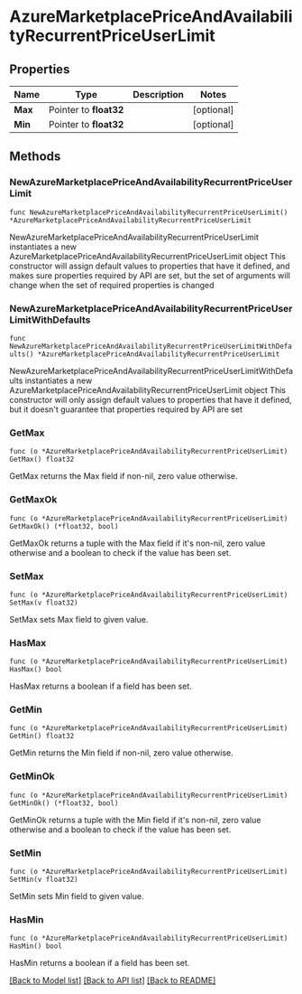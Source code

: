 # AzureMarketplacePriceAndAvailabilityRecurrentPriceUserLimit

## Properties

Name | Type | Description | Notes
------------ | ------------- | ------------- | -------------
**Max** | Pointer to **float32** |  | [optional] 
**Min** | Pointer to **float32** |  | [optional] 

## Methods

### NewAzureMarketplacePriceAndAvailabilityRecurrentPriceUserLimit

`func NewAzureMarketplacePriceAndAvailabilityRecurrentPriceUserLimit() *AzureMarketplacePriceAndAvailabilityRecurrentPriceUserLimit`

NewAzureMarketplacePriceAndAvailabilityRecurrentPriceUserLimit instantiates a new AzureMarketplacePriceAndAvailabilityRecurrentPriceUserLimit object
This constructor will assign default values to properties that have it defined,
and makes sure properties required by API are set, but the set of arguments
will change when the set of required properties is changed

### NewAzureMarketplacePriceAndAvailabilityRecurrentPriceUserLimitWithDefaults

`func NewAzureMarketplacePriceAndAvailabilityRecurrentPriceUserLimitWithDefaults() *AzureMarketplacePriceAndAvailabilityRecurrentPriceUserLimit`

NewAzureMarketplacePriceAndAvailabilityRecurrentPriceUserLimitWithDefaults instantiates a new AzureMarketplacePriceAndAvailabilityRecurrentPriceUserLimit object
This constructor will only assign default values to properties that have it defined,
but it doesn't guarantee that properties required by API are set

### GetMax

`func (o *AzureMarketplacePriceAndAvailabilityRecurrentPriceUserLimit) GetMax() float32`

GetMax returns the Max field if non-nil, zero value otherwise.

### GetMaxOk

`func (o *AzureMarketplacePriceAndAvailabilityRecurrentPriceUserLimit) GetMaxOk() (*float32, bool)`

GetMaxOk returns a tuple with the Max field if it's non-nil, zero value otherwise
and a boolean to check if the value has been set.

### SetMax

`func (o *AzureMarketplacePriceAndAvailabilityRecurrentPriceUserLimit) SetMax(v float32)`

SetMax sets Max field to given value.

### HasMax

`func (o *AzureMarketplacePriceAndAvailabilityRecurrentPriceUserLimit) HasMax() bool`

HasMax returns a boolean if a field has been set.

### GetMin

`func (o *AzureMarketplacePriceAndAvailabilityRecurrentPriceUserLimit) GetMin() float32`

GetMin returns the Min field if non-nil, zero value otherwise.

### GetMinOk

`func (o *AzureMarketplacePriceAndAvailabilityRecurrentPriceUserLimit) GetMinOk() (*float32, bool)`

GetMinOk returns a tuple with the Min field if it's non-nil, zero value otherwise
and a boolean to check if the value has been set.

### SetMin

`func (o *AzureMarketplacePriceAndAvailabilityRecurrentPriceUserLimit) SetMin(v float32)`

SetMin sets Min field to given value.

### HasMin

`func (o *AzureMarketplacePriceAndAvailabilityRecurrentPriceUserLimit) HasMin() bool`

HasMin returns a boolean if a field has been set.


[[Back to Model list]](../README.md#documentation-for-models) [[Back to API list]](../README.md#documentation-for-api-endpoints) [[Back to README]](../README.md)


